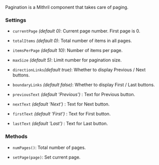 Pagination is a Mithril component that takes care of paging.

### Settings

* `currentPage` *(default 0)*: Current page number. First page is 0.

* `totalItems` *(default 0)*: Total number of items in all pages.

* `itemsPerPage` *(default 10)*: Number of items per page.

* `maxSize` *(default 5)*: Limit number for pagination size.

* `directionLinks`*(default true)*: Whether to display Previous / Next buttons.

* `boundaryLinks` *(default false)*: Whether to display First / Last buttons.

* `previousText` *(default 'Previous')* : Text for Previous button.

* `nextText` *(default 'Next')* : Text for Next button.

* `firstText` *(default 'First')* : Text for First button.

* `lastText` *(default 'Last')* : Text for Last button.

### Methods

* `numPages()`: Total number of pages.

* `setPage(page)`: Set current page.

